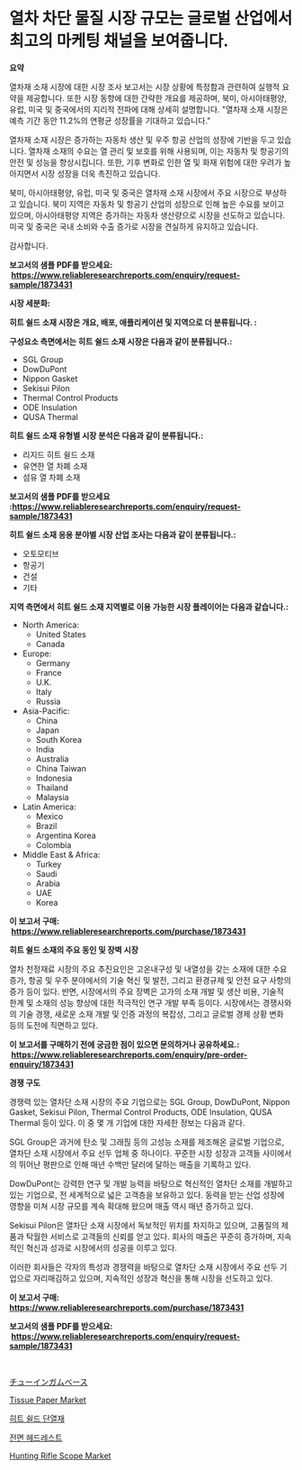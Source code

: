 <p><h1>열차 차단 물질 시장 규모는 글로벌 산업에서 최고의 마케팅 채널을 보여줍니다.</h1></p><p><strong>요약</strong></p>
<p><p>열차재 소재 시장에 대한 시장 조사 보고서는 시장 상황에 특정함과 관련하여 실행적 요약을 제공합니다. 또한 시장 동향에 대한 간략한 개요를 제공하며, 북미, 아시아태평양, 유럽, 미국 및 중국에서의 지리적 전파에 대해 상세히 설명합니다. "열차재 소재 시장은 예측 기간 동안 11.2%의 연평균 성장률을 기대하고 있습니다." </p><p>열차재 소재 시장은 증가하는 자동차 생산 및 우주 항공 산업의 성장에 기반을 두고 있습니다. 열차재 소재의 수요는 열 관리 및 보호를 위해 사용되며, 이는 자동차 및 항공기의 안전 및 성능을 향상시킵니다. 또한, 기후 변화로 인한 열 및 화재 위험에 대한 우려가 높아지면서 시장 성장을 더욱 촉진하고 있습니다.</p><p>북미, 아시아태평양, 유럽, 미국 및 중국은 열차재 소재 시장에서 주요 시장으로 부상하고 있습니다. 북미 지역은 자동차 및 항공기 산업의 성장으로 인해 높은 수요를 보이고 있으며, 아시아태평양 지역은 증가하는 자동차 생산량으로 시장을 선도하고 있습니다. 미국 및 중국은 국내 소비와 수출 증가로 시장을 견실하게 유지하고 있습니다.</p><p>감사합니다.</p></p>
<p><strong>보고서의 샘플 PDF를 받으세요: &nbsp;<a href="https://www.reliableresearchreports.com/enquiry/request-sample/1873431">https://www.reliableresearchreports.com/enquiry/request-sample/1873431</a></strong></p>
<p><strong>시장 세분화:</strong></p>
<p><strong> 히트 쉴드 소재 시장은 개요, 배포, 애플리케이션 및 지역으로 더 분류됩니다. :</strong></p>
<p><strong>구성요소 측면에서는 히트 쉴드 소재 시장은 다음과 같이 분류됩니다.:</strong></p>
<p><ul><li>SGL Group</li><li>DowDuPont</li><li>Nippon Gasket</li><li>Sekisui Pilon</li><li>Thermal Control Products</li><li>ODE Insulation</li><li>QUSA Thermal</li></ul></p>
<p><strong> 히트 쉴드 소재 유형별 시장 분석은 다음과 같이 분류됩니다.:</strong></p>
<p><ul><li>리지드 히트 쉴드 소재</li><li>유연한 열 차폐 소재</li><li>섬유 열 차폐 소재</li></ul></p>
<p><strong>보고서의 샘플 PDF를 받으세요 :<a href="https://www.reliableresearchreports.com/enquiry/request-sample/1873431">https://www.reliableresearchreports.com/enquiry/request-sample/1873431</a></strong></p>
<p><strong> 히트 쉴드 소재 응용 분야별 시장 산업 조사는 다음과 같이 분류됩니다.:</strong></p>
<p><ul><li>오토모티브</li><li>항공기</li><li>건설</li><li>기타</li></ul></p>
<p><strong>지역 측면에서 히트 쉴드 소재 지역별로 이용 가능한 시장 플레이어는 다음과 같습니다.:</strong></p>
<p><ul>
    <li>
        North America:
        <ul>
            <li>United States</li>
            <li>Canada</li>
        </ul>
    </li>
    <li>
        Europe:
        <ul>
            <li>Germany</li>
            <li>France</li>
            <li>U.K.</li>
            <li>Italy</li>
            <li>Russia</li>
        </ul>
    </li>
    <li>
        Asia-Pacific:
        <ul>
            <li>China</li>
            <li>Japan</li>
            <li>South Korea</li>
            <li>India</li>
            <li>Australia</li>
            <li>China Taiwan</li>
            <li>Indonesia</li>
            <li>Thailand</li>
            <li>Malaysia</li>
        </ul>
    </li>
    <li>
        Latin America:
        <ul>
            <li>Mexico</li>
            <li>Brazil</li>
            <li>Argentina Korea</li>
            <li>Colombia</li>
        </ul>
    </li>
    <li>
        Middle East & Africa:
        <ul>
            <li>Turkey</li>
            <li>Saudi</li>
            <li>Arabia</li>
            <li>UAE</li>
            <li>Korea</li>
        </ul>
    </li>
    </ul></p>
<p><strong>이 보고서 구매: &nbsp;<a href="https://www.reliableresearchreports.com/purchase/1873431">https://www.reliableresearchreports.com/purchase/1873431</a></strong></p>
<p><strong>히트 쉴드 소재의 주요 동인 및 장벽 시장</strong></p>
<p><p>열차 천정재료 시장의 주요 추진요인은 고온내구성 및 내열성을 갖는 소재에 대한 수요 증가, 항공 및 우주 분야에서의 기술 혁신 및 발전, 그리고 환경규제 및 안전 요구 사항의 증가 등이 있다. 반면, 시장에서의 주요 장벽은 고가의 소재 개발 및 생산 비용, 기술적 한계 및 소재의 성능 향상에 대한 적극적인 연구 개발 부족 등이다. 시장에서는 경쟁사와의 기술 경쟁, 새로운 소재 개발 및 인증 과정의 복잡성, 그리고 글로벌 경제 상황 변화 등의 도전에 직면하고 있다.</p></p>
<p><strong>이 보고서를 구매하기 전에 궁금한 점이 있으면 문의하거나 공유하세요.: &nbsp;<a href="https://www.reliableresearchreports.com/enquiry/pre-order-enquiry/1873431">https://www.reliableresearchreports.com/enquiry/pre-order-enquiry/1873431</a></strong></p>
<p><strong>경쟁 구도</strong></p>
<p><p>경쟁력 있는 열차단 소재 시장의 주요 기업으로는 SGL Group, DowDuPont, Nippon Gasket, Sekisui Pilon, Thermal Control Products, ODE Insulation, QUSA Thermal 등이 있다. 이 중 몇 개 기업에 대한 자세한 정보는 다음과 같다.</p><p>SGL Group은 과거에 탄소 및 그래핂 등의 고성능 소재를 제조해온 글로벌 기업으로, 열차단 소재 시장에서 주요 선두 업체 중 하나이다. 꾸준한 시장 성장과 고객들 사이에서의 뛰어난 평판으로 인해 매년 수백만 달러에 달하는 매출을 기록하고 있다. </p><p>DowDuPont는 강력한 연구 및 개발 능력을 바탕으로 혁신적인 열차단 소재를 개발하고 있는 기업으로, 전 세계적으로 넓은 고객층을 보유하고 있다. 동력을 받는 산업 성장에 영향을 미쳐 시장 규모를 계속 확대해 왔으며 매출 역시 매년 증가하고 있다.</p><p>Sekisui Pilon은 열차단 소재 시장에서 독보적인 위치를 차지하고 있으며, 고품질의 제품과 탁월한 서비스로 고객들의 신뢰를 얻고 있다. 회사의 매출은 꾸준히 증가하며, 지속적인 혁신과 성과로 시장에서의 성공을 이루고 있다. </p><p>이러한 회사들은 각자의 특성과 경쟁력을 바탕으로 열차단 소재 시장에서 주요 선두 기업으로 자리매김하고 있으며, 지속적인 성장과 혁신을 통해 시장을 선도하고 있다.</p></p>
<p><strong>이 보고서 구매: &nbsp; <a href="https://www.reliableresearchreports.com/purchase/1873431">https://www.reliableresearchreports.com/purchase/1873431</a></strong></p>
<p><strong>보고서의 샘플 PDF를 받으세요: &nbsp;<a href="https://www.reliableresearchreports.com/enquiry/request-sample/1873431">https://www.reliableresearchreports.com/enquiry/request-sample/1873431</a></strong><strong></strong></p>
<p>&nbsp;</p>
<p><p><a href="https://github.com/adcxff01450218/Market-Research-Report-List-1/blob/main/93497713019.md">チューインガムベース</a></p><p><a href="https://github.com/jhcraigie/Market-Research-Report-List-2/blob/main/tissue-paper-market.md">Tissue Paper Market</a></p><p><a href="https://github.com/vsn7qpua81q/Market-Research-Report-List-1/blob/main/49091992651.md">히트 쉴드 단열재</a></p><p><a href="https://github.com/trmesnao7959541/Market-Research-Report-List-1/blob/main/65538462650.md">전면 헤드레스트</a></p><p><a href="https://issuu.com/reportprime-2/docs/hunting-rifle-scope-market-size-2030.pptx">Hunting Rifle Scope Market</a></p></p>